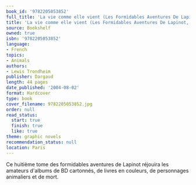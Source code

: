 ```yaml
---
book_id: '9782205053852'
full_title: 'La vie comme elle vient (Les Formidables Aventures De Lapinot, #8)'
title: 'La vie comme elle vient (Les Formidables Aventures De Lapinot, #8)'
source: Bookshelf
owned: true
isbn: '9782205053852'
language:
- French
topics:
- Animals
authors:
- Lewis Trondheim
publisher: Dargaud
length: 44 pages
date_published: '2004-08-02'
format: Hardcover
type: book
cover_filename: 9782205053852.jpg
order: null
read_status:
  start: true
  finish: true
  like: true
theme: graphic novels
recommendation_status: null
location: Paris
---
```

Ce huitième tome des formidables aventures de Lapinot réjouira les amateurs d'albums de BD cartonnés, de livres en couleurs, de personnages animaliers et de mort.
